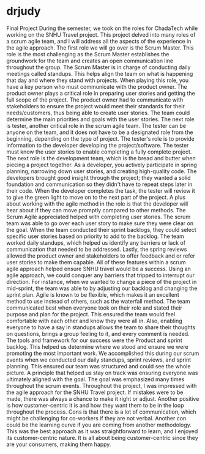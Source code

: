 # drjudy
Final Project
During the semester, we took on the roles for ChadaTech while working on the SNHU Travel project. This project delved into many roles of a scrum agile team, and I will address all the aspects of the experience in the agile approach. 
The first role we will go over is the Scrum Master. This role is the most challenging as the Scrum Master establishes the groundwork for the team and creates an open communication line throughout the group. The Scrum Master is in charge of conducting daily meetings called standups. This helps align the team on what is happening that day and where they stand with projects. When playing this role, you have a key person who must communicate with the product owner.
The product owner plays a critical role in preparing user stories and getting the full scope of the project. The product owner had to communicate with stakeholders to ensure the project would meet their standards for their needs/customers, thus being able to create user stories. The team could determine the main priorities and goals with the user stories. 
The next role is tester, another critical role in the scrum agile team. The tester can be anyone on the team, and it does not have to be a designated role from the beginning, depending on the type of project. The tester's role is to provide information to the developer developing the project/software. The tester must know the user stories to enable completing a fully complete project. 
The next role is the development team, which is the bread and butter when piecing a project together. As a developer, you actively participate in spring planning, narrowing down user stories, and creating high-quality code. The developers brought good insight through the project; they wanted a solid foundation and communication so they didn't have to repeat steps later in their code. When the developer completes the task, the tester will review it to give the green light to move on to the next part of the project. A plus about working with the agile method in the role is that the developer will hear about if they can move promptly compared to other methods. 
The Scrum Agile appreciated helped with completing user stories. The scrum team was able to go over each user story to make sure they were clear on the goal. When the team conducted their sprint backlogs, they could select specific user stories based on priority to add to the backlog. The team worked daily standups, which helped us identify any barriers or lack of communication that needed to be addressed. Lastly, the spring reviews allowed the product owner and stakeholders to offer feedback and or refer user stories to make them capable. All of these features within a scrum agile approach helped ensure SNHU travel would be a success. 
Using an agile approach, we could conquer any barriers that tripped to interrupt our direction. For instance, when we wanted to change a piece of the project in mid-sprint, the team was able to by adjusting our backlog and changing the sprint plan. Agile is known to be flexible, which makes it an excellent method to use instead of others, such as the waterfall method. 
The team communicated best when everyone took on their role and stated their purpose and plan for the project. This ensured the team would feel comfortable with each other and know they were all in. Also, enabling everyone to have a say in standups allows the team to share their thoughts on questions, brings a group feeling to it, and every comment is needed. 
The tools and framework for our success were the Product and sprint backlog. This helped us determine where we stood and ensure we were promoting the most important work. We accomplished this during our scrum events when we conducted our daily standups, sprint reviews, and sprint planning. This ensured our team was structured and could see the whole picture. A principle that helped us stay on track was ensuring everyone was ultimately aligned with the goal. The goal was emphasized many times throughout the scrum events.
Throughout the project, I was impressed with the agile approach for the SNHU Travel project. If mistakes were to be made, there was always a chance to make it right or adjust. Another positive is how customer-centric it is and how they want them to be in the loop throughout the process. Cons is that there is a lot of communication, which might be challenging for co-workers if they are not verbal. Another con could be the learning curve if you are coming from another methodology. This was the best approach as it was straightforward to learn, and I enjoyed its customer-centric nature. It is all about being customer-centric since they are your consumers, making them happy. 
